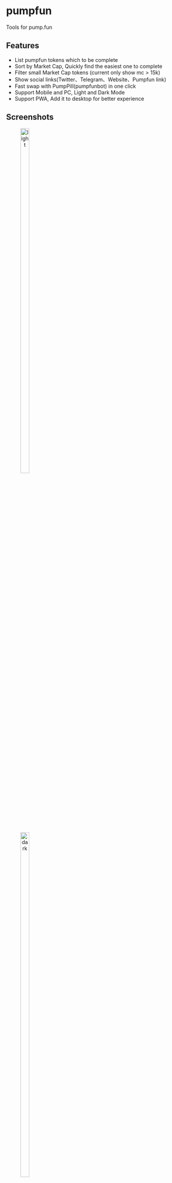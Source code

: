 # pumpfun
Tools for pump.fun

## Features
- List pumpfun tokens which to be complete
- Sort by Market Cap, Quickly find the easiest one to complete
- Filter small Market Cap tokens (current only show mc > 15k)
- Show social links(Twitter、Telegram、Website、Pumpfun link)
- Fast swap with PumpPill(pumpfunbot) in one click
- Support Mobile and PC, Light and Dark Mode
- Support PWA, Add it to desktop for better experience

## Screenshots

<center style="display:inline-block">
  <img src="https://cdn.jsdelivr.net/gh/evolify/files/img/202404231034287.PNG" alt="light" width="49%">
  <img src="https://cdn.jsdelivr.net/gh/evolify/files/img/202404231034289.PNG" alt="dark" width="49%">
</center>


<center>
  <img src="https://cdn.jsdelivr.net/gh/evolify/files/img/202404231036353.png">
</center>

## TODO
- [ ] Improve loading speed
- [ ] Add some filter options
